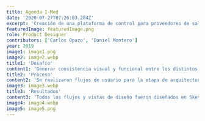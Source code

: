 ```yaml
---
title: Agenda I-Med
date: '2020-07-27T07:26:03.284Z'
excerpt: 'Creación de una plataforma de control para proveedores de salud que incluía el manejo de call centers, centros médicos, doctores y agendamiento.'
featuredImage: featuredImage.png
role: Product Designer
contributors: ['Carlos Opazo', 'Daniel Montero']
year: 2019
image1: image1.png
image2: image2.webp
title1: 'Desafío'
content1: 'Generar consistencia visual y funcional entre los distintos software que maneja I-Med, a través de una sola plataforma que permita el manejo de doctores, agendamiento y soporte de call-center. Esto permitirá facilitar los procesos y trámites de salud de las personas e instituciones.'
title2: 'Proceso'
content2: 'Se realizaron flujos de usuario para la etapa de arquitectura de la información con la finalidad de conocer los recorridos que comúnmente el usuario realizaría y así poder levantar el sistema de organización, búsqueda y navegación de la plataforma que finalmente permitirá a los usuarios completar las tareas, encontrar lo que necesitan y entender lo que han encontrado. Los wireframes y mockups se trabajaron alineados con los datos proporcionados en la etapa de arquitectura. La envergadura de este software, hacía imperativo la realización de un sistema de diseño que permitiera una coherencia visual en todas las vistas. Se utilizaron de referentes sistemas de diseño como Polaris y Ant Design.'
image3: image3.webp
title3: 'Resultados'
content3: 'Todos los flujos y vistas de diseño fueron diseñados en Sketch, utilizando InVision para evaluar junto al cliente el avance. Para mantener un control de versiones del sistema se utilizó Abstract. Actualmente este sistema está operativo con las funcionalidades antes descrita.'
image4: image4.webp
image5: image5.png
---
```


